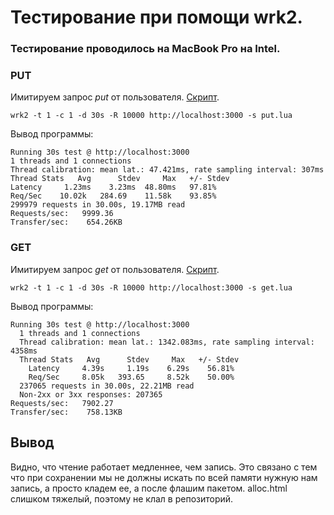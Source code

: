 # Тестирование при помощи wrk2.

### Тестирование проводилось на MacBook Pro на Intel.

### PUT

Имитируем запрос *put* от пользователя. [Скрипт](./scripts/put.lua).

`wrk2 -t 1 -c 1 -d 30s -R 10000 http://localhost:3000 -s put.lua`

Вывод программы:

```
Running 30s test @ http://localhost:3000 
1 threads and 1 connections
Thread calibration: mean lat.: 47.421ms, rate sampling interval: 307ms
Thread Stats   Avg      Stdev     Max   +/- Stdev
Latency     1.23ms    3.23ms  48.80ms   97.81%
Req/Sec    10.02k   284.69    11.58k    93.85%
299979 requests in 30.00s, 19.17MB read
Requests/sec:   9999.36
Transfer/sec:    654.26KB
```

### GET

Имитируем запрос *get* от пользователя. [Скрипт](./scripts/get.lua).

`wrk2 -t 1 -c 1 -d 30s -R 10000 http://localhost:3000 -s get.lua`

Вывод программы:

```
Running 30s test @ http://localhost:3000
  1 threads and 1 connections
  Thread calibration: mean lat.: 1342.083ms, rate sampling interval: 4358ms
  Thread Stats   Avg      Stdev     Max   +/- Stdev
    Latency     4.39s     1.19s    6.29s    56.81%
    Req/Sec     8.05k   393.65     8.52k    50.00%
  237065 requests in 30.00s, 22.21MB read
  Non-2xx or 3xx responses: 207365
Requests/sec:   7902.27
Transfer/sec:    758.13KB
```

## Вывод

Видно, что чтение работает медленнее, чем запись. Это связано с тем что при сохранении мы не должны искать по всей памяти нужную нам запись, а просто кладем ее, а после флашим пакетом.
alloc.html слишком тяжелый, поэтому не клал в репозиторий.
